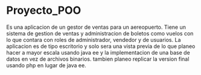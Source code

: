 # Proyecto_POO
Es una aplicacion de un gestor de ventas para un aereopuerto.
Tiene un sistema de gestion de ventas y administracion de boletos como vuelos con lo que contara con roles de administrador, vendedor y de usuarios.
La aplicacion es de tipo escritorio y solo sera una vista previa de lo que planeo hacer a mayor escala usando java ee y la implementacion de una base de datos en vez de archivos binarios.
tambien planeo replicar la version final usando php en lugar de java ee.
